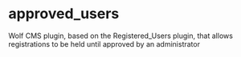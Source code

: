 # approved_users
Wolf CMS plugin, based on the Registered_Users plugin, that allows registrations to be held until approved by an administrator
